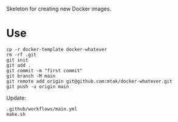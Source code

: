Skeleton for creating new Docker images.

# Use

```shell
cp -r docker-template docker-whatever
rm -rf .git
git init
git add .
git commit -m "first commit"
git branch -M main
git remote add origin git@github.com:mtak/docker-whatever.git
git push -u origin main
```

Update:

```
.github/workflows/main.yml
make.sh
```
